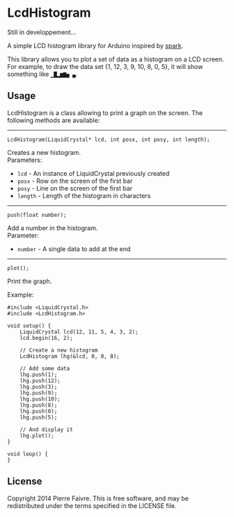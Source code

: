 LcdHistogram
============

Still in developpement...

A simple LCD histogram library for Arduino inspired by [spark](https://github.com/holman/spark).

This library allows you to plot a set of data as a histogram on a LCD screen.  
For example, to draw the data set {1, 12, 3, 9, 10, 8, 0, 5}, it will show something like `▁█▂▆▇▅ ▄`.

## Usage
LcdHistogram is a class allowing to print a graph on the screen. The following methods are available:

---
```
LcdHistogram(LiquidCrystal* lcd, int posx, int posy, int length);
```
Creates a new histogram.  
Parameters:
* `lcd` - An instance of LiquidCrystal previously created
* `posx` - Row on the screen of the first bar
* `posy` - Line on the screen of the first bar
* `length` - Length of the histogram in characters

---
```
push(float number);
```
Add a number in the histogram.  
Parameter:
* `number` - A single data to add at the end

---
```
plot();
```
Print the graph.

Example:
```
#include <LiquidCrystal.h>
#include <LcdHistogram.h>

void setup() {
	LiquidCrystal lcd(12, 11, 5, 4, 3, 2);
	lcd.begin(16, 2);
	
	// Create a new histogram
	LcdHistogram lhg(&lcd, 0, 0, 8);
	
	// Add some data
	lhg.push(1);
	lhg.push(12);
	lhg.push(3);
	lhg.push(9);
	lhg.push(10);
	lhg.push(8);
	lhg.push(0);
	lhg.push(5);
	
	// And display it
	lhg.plot();
}

void loop() {
}
```


## License
Copyright 2014 Pierre Faivre. This is free software, and may be redistributed under the terms specified in the LICENSE file.
